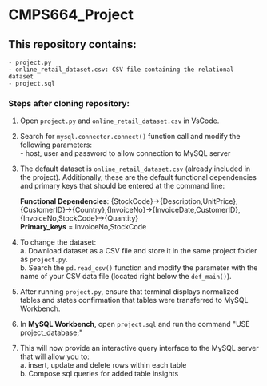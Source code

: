 #  CMPS664_Project

## This repository contains:
```
- project.py
- online_retail_dataset.csv: CSV file containing the relational dataset
- project.sql
```
  ###  Steps after cloning repository:
  
  1. Open ```project.py``` and ```online_retail_dataset.csv``` in VsCode.
  2. Search for ```mysql.connector.connect()``` function call and modify the following parameters:  
    - host, user and password to allow connection to MySQL server
  3. The default dataset is ```online_retail_dataset.csv``` (already included in the project). Additionally, these are the default functional dependencies and primary keys that should be entered at the command line:
       
     **Functional Dependencies**: {StockCode}->{Description,UnitPrice},{CustomerID}->{Country},{InvoiceNo}->{InvoiceDate,CustomerID},{InvoiceNo,StockCode}->{Quantity}  
     **Primary_keys** = InvoiceNo,StockCode
  5. To change the dataset:  
    a. Download dataset as a CSV file and store it in the same project folder as ```project.py```.  
    b. Search the ```pd.read_csv()``` function and modify the parameter with the name of your CSV data file (located right below the ```def_main()```). 
  6. After running ```project.py```, ensure that terminal displays normalized tables and states confirmation that tables were transferred to MySQL Workbench.  
  7. In **MySQL Workbench**, open ```project.sql``` and run the command "USE project_database;"
  8. This will now provide an interactive query interface to the MySQL server that will allow you to:  
    a. insert, update and delete rows within each table  
    b. Compose sql queries for added table insights 
